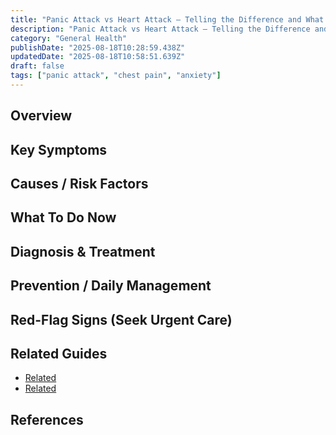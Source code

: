 ```yaml
---
title: "Panic Attack vs Heart Attack — Telling the Difference and What To Do"
description: "Panic Attack vs Heart Attack — Telling the Difference and What To Do — practical, plain-language guidance."
category: "General Health"
publishDate: "2025-08-18T10:28:59.438Z"
updatedDate: "2025-08-18T10:58:51.639Z"
draft: false
tags: ["panic attack", "chest pain", "anxiety"]
---
```


## Overview

## Key Symptoms

## Causes / Risk Factors

## What To Do Now

## Diagnosis & Treatment

## Prevention / Daily Management

## Red-Flag Signs (Seek Urgent Care)

## Related Guides
- [Related](/guides/when-to-seek-emergency-help-for-chest-pain/)
- [Related](/guides/the-basics-of-mental-health-first-aid/)

## References
